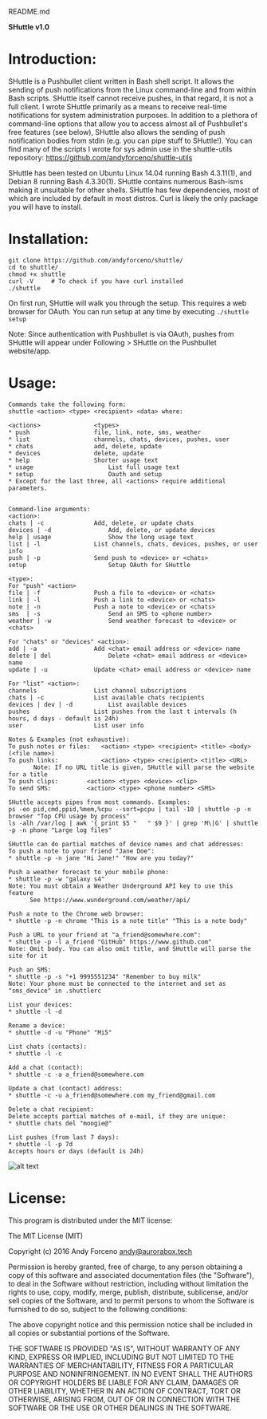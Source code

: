 README.md

**SHuttle v1.0**

# Introduction:
SHuttle is a Pushbullet client written in Bash shell script. It allows the sending of push notifications from the Linux command-line and from within Bash scripts. SHuttle itself cannot receive pushes, in that regard, it is not a full client. I wrote SHuttle primarily as a means to receive real-time notifications for system administration purposes. In addition to a plethora of command-line options that allow you to access almost all of Pushbullet's free features (see below), SHuttle also allows the sending of push notification bodies from stdin (e.g. you can pipe stuff to SHuttle!). You can find many of the scripts I wrote for sys admin use in the shuttle-utils repository: https://github.com/andyforceno/shuttle-utils

SHuttle has been tested on Ubuntu Linux 14.04 running Bash 4.3.11(1), and Debian 8 running Bash 4.3.30(1). SHuttle contains numerous Bash-isms making it unsuitable for other shells. SHuttle has few dependencies, most of which are included by default in most distros. Curl is likely the only package you will have to install.


# Installation:
    git clone https://github.com/andyforceno/shuttle/
    cd to shuttle/
    chmod +x shuttle
	curl -V 	# To check if you have curl installed
    ./shuttle
 
On first run, SHuttle will walk you through the setup. This requires a web browser for OAuth.
You can run setup at any time by executing `./shuttle setup`

Note: Since authentication with Pushbullet is via OAuth, pushes from SHuttle will appear under Following > SHuttle on the Pushbullet website/app.


# Usage:
```
Commands take the following form: 
shuttle <action> <type> <recipient> <data> where:

<actions>   		    <types>						
* push 		        	file, link, note, sms, weather			
* list		        	channels, chats, devices, pushes, user		
* chats			        add, delete, update
* devices		        delete, update
* help		        	Shorter usage text
* usage		    	    	List full usage text 		
* setup 	    	    	Oauth and setup
* Except for the last three, all <actions> require additional parameters. 


Command-line arguments:
<action>:
chats | -c		        Add, delete, or update chats
devices | -d            	Add, delete, or update devices
help | usage	        	Show the long usage text
list | -l 		        List channels, chats, devices, pushes, or user info
push | -p		        Send push to <device> or <chats>
setup 		    	    	Setup OAuth for SHuttle 

<type>:
For "push" <action>
file | -f		        Push a file to <device> or <chats>
link | -l		        Push a link to <device> or <chats>
note | -n		        Push a note to <device> or <chats>
sms  | -s	            	Send an SMS to <phone number>
weather | -w	        	Send weather forecast to <device> or <chats>

For "chats" or "devices" <action>:
add | -a		        Add <chat> email address or <device> name
delete | del	        	Delete <chat> email address or <device> name
update | -u		        Update <chat> email address or <device> name

For "list" <action>:
channels		        List channel subscriptions
chats | -c		        List available chats recipients
devices | dev | -d      	List available devices 	 
pushes			        List pushes from the last t intervals (h hours, d days - default is 24h)
user 		        	List user info

Notes & Examples (not exhaustive):
To push notes or files:   <action> <type> <recipient> <title> <body> (<file name>)
To push links: 	          <action> <type> <recipient> <title> <URL>
       Note: If no URL title is given, SHuttle will parse the website for a title
To push clips: 		  <action> <type> <device> <clip> 
To send SMS: 		  <action> <type> <phone number> <SMS>

SHuttle accepts pipes from most commands. Examples:
ps -eo pid,cmd,ppid,%mem,%cpu --sort=pcpu | tail -10 | shuttle -p -n browser "Top CPU usage by process"
ls -alh /var/log | awk '{ print $5 "   " $9 }' | grep 'M\|G' | shuttle -p -n phone "Large log files"

SHuttle can do partial matches of device names and chat addresses:
To push a note to your friend "Jane Doe":
* shuttle -p -n jane "Hi Jane!" "How are you today?"

Push a weather forecast to your mobile phone:
* shuttle -p -w "galaxy s4"
Note: You must obtain a Weather Underground API key to use this feature
      See https://www.wunderground.com/weather/api/

Push a note to the Chrome web browser:
* shuttle -p -n chrome "This is a note title" "This is a note body"

Push a URL to your friend at "a_friend@somewhere.com":
* shuttle -p -l a_friend "GitHub" https://www.github.com"
Note: Omit body. You can also omit title, and SHuttle will parse the site for it

Push an SMS:
* shuttle -p -s "+1 9995551234" "Remember to buy milk"
Note: Your phone must be connected to the internet and set as "sms_device" in .shuttlerc

List your devices:
* shuttle -l -d

Rename a device:
* shuttle -d -u "Phone" "Mi5"

List chats (contacts):
* shuttle -l -c

Add a chat (contact):
* shuttle -c -a a_friend@somewhere.com 

Update a chat (contact) address:
* shuttle -c -u a_friend@somewhere.com my_friend@gmail.com

Delete a chat recipient:
Delete accepts partial matches of e-mail, if they are unique:
* shuttle chats del "moogie@"

List pushes (from last 7 days):
* shuttle -l -p 7d
Accepts hours or days (default is 24h)
```
![alt text](https://raw.githubusercontent.com/andyforceno/shuttle/master/Shuttle%20screen.jpg "Pushing links with SHuttle")

# License:

This program is distributed under the MIT license:

The MIT License (MIT)

Copyright (c) 2016 Andy Forceno <andy@aurorabox.tech>

Permission is hereby granted, free of charge, to any person obtaining a copy of this software and associated documentation files (the "Software"), to deal in the Software without restriction, including without limitation the rights to use, copy, modify, merge, publish, distribute, sublicense, and/or sell copies of the Software, and to permit persons to whom the Software is furnished to do so, subject to the following conditions:

The above copyright notice and this permission notice shall be included in all copies or substantial portions of the Software.

THE SOFTWARE IS PROVIDED "AS IS", WITHOUT WARRANTY OF ANY KIND, EXPRESS OR IMPLIED, INCLUDING BUT NOT LIMITED TO THE WARRANTIES OF MERCHANTABILITY, FITNESS FOR A PARTICULAR PURPOSE AND NONINFRINGEMENT. IN NO EVENT SHALL THE AUTHORS OR COPYRIGHT HOLDERS BE LIABLE FOR ANY CLAIM, DAMAGES OR OTHER LIABILITY, WHETHER IN AN ACTION OF CONTRACT, TORT OR OTHERWISE, ARISING FROM, OUT OF OR IN CONNECTION WITH THE SOFTWARE OR THE USE OR OTHER DEALINGS IN THE SOFTWARE.
